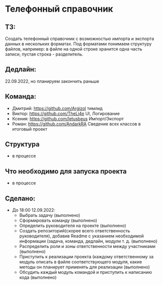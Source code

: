 # Телефонный справочник
## ТЗ:
Создать телефонный справочник с возможностью импорта и экспорта данных в нескольких форматах.
Под форматами понимаем структуру файлов, например: в файле на одной строке хранится одна часть записи, пустая строка - разделитель.
## Дедлайн: 
22.09.2022, но планируем закончить раньше
## Команда: 
- Дмитрий: https://github.com/Argizol тимлид
- Виктор: https://github.com/TheLi4e UI, Логирование
- Ксения: https://github.com/letusbeus Импорт/Экспорт
- Роман: https://github.com/AndarkRA Сведение всех классов в итоговый проект
## Структура 
- в процессе
## Что необходимо для запуска проекта
- в процессе
## Сделано:
- До 18:00 12.09.2022:
  - Выбрать задачу (выполнено)
  - Сформировать команду (выполнено)
  - Определить руководителя на проекте (выполнено)
  - Создать репозиторий(скорее всего ответственность руководителя), добавив Readme с указанием необходимой информации (задача, команда, дедлайн, модули т. д. (выполнено)
  - Распределить роли и зоны ответственности между участниками (выполнено)
  - Приступить к реализации проекта (каждому ответственному за модуль описать в файле соответствующего модуля, какие методы он планирует применять для реализации (выполнено)
  - Обсудить каждый модуль командой и приступить к написанию кода (выполнено)
